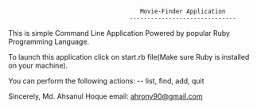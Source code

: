 
                                         Movie-Finder Application
                                      ------------------------------
This is simple Command Line Application Powered by popular Ruby Programming
Language.

To launch this application click on start.rb file(Make sure Ruby is installed
on your machine).

You can perform the following actions:
-- list, find, add, quit


Sincerely,
Md. Ahsanul Hoque
email: ahrony90@gmail.com